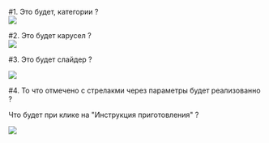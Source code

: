 #1. Это будет, категории  ?  
![](https://lh6.googleusercontent.com/-8wnEKbqkaXc/UkBeW-Xm74I/AAAAAAAAAE0/e2iULolaKDg/s0/2013-09-23_19-29-27.png)

#2. Это будет карусел ?  
![](https://lh5.googleusercontent.com/-bStSLuzHgls/UkBeZiX65bI/AAAAAAAAAE8/c5tA_y_a9LY/s0/2013-09-23_19-29-35.png)


#3. Это  будет слайдер ? 

![](https://lh4.googleusercontent.com/-ToJbgbo-F_E/UkBeeE0fxjI/AAAAAAAAAFE/oq5BKPH1YyI/s0/2013-09-23_19-29-53.jpg)


#4. То что отмечено с стрелакми через параметры будет реализованно ?

Что будет при клике на "Инструкция приготовления"  ?

![](https://lh4.googleusercontent.com/-pImsUDsXV4g/UkBemDUj8FI/AAAAAAAAAFI/nfRyXA6nQc8/s0/2013-09-23_19-30-19.jpg)

